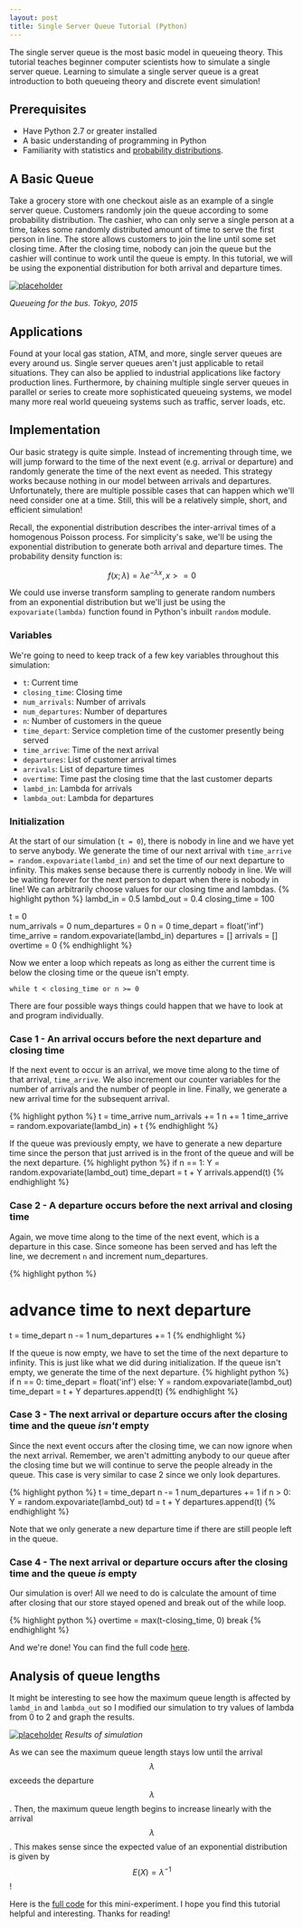```yaml
---
layout: post
title: Single Server Queue Tutorial (Python)
---
```


The single server queue is the most basic model in queueing theory. This tutorial teaches beginner computer scientists how to simulate a single server queue. Learning to simulate a single server queue is a great introduction to both queueing theory and discrete event simulation!

## Prerequisites
* Have Python 2.7 or greater installed
* A basic understanding of programming in Python
* Familiarity with statistics and [probability distributions](https://en.wikipedia.org/wiki/Probability_distribution).

## A Basic Queue
Take a grocery store with one checkout aisle as an example of a single server queue. Customers randomly join the queue according to some probability distribution. The cashier, who can only serve a single person at a time, takes some randomly distributed amount of time to serve the first person in line. The store allows customers to join the line until some set closing time. After the closing time, nobody can join the queue but the cashier will continue to work until the queue is empty. In this tutorial, we will be using the exponential distribution for both arrival and departure times.

[![placeholder](/images/2016-02-18-single-server-queue/queue.jpg "Scatter Plot")](/images/2016-02-18-single-server-queue/queue.jpg)

*Queueing for the bus. Tokyo, 2015*

## Applications
Found at your local gas station, ATM, and more, single server queues are every around us. Single server queues aren't just applicable to retail situations. They can also be applied to industrial applications like factory production lines. Furthermore, by chaining multiple single server queues in parallel or series to create more sophisticated queueing systems, we model many more real world queueing systems such as traffic, server loads, etc. 

## Implementation
Our basic strategy is quite simple. Instead of incrementing through time, we will jump forward to the time of the next event (e.g. arrival or departure) and randomly generate the time of the next event as needed. This strategy works because nothing in our model between arrivals and departures. Unfortunately, there are multiple possible cases that can happen which we'll need consider one at a time. Still, this will be a relatively simple, short, and efficient simulation! 

Recall, the exponential distribution describes the inter-arrival times of a homogenous Poisson process. For simplicity's sake, we'll be using the exponential distribution to generate both arrival and departure times. The probability density function is:

$$f(x;\lambda) = \lambda e^{-\lambda x}, x >= 0$$

We could use inverse transform sampling to generate random numbers from an exponential distribution but we'll just be using the `expovariate(lambda)` function found in Python's inbuilt `random` module.
 
### Variables
We're going to need to keep track of a few key variables throughout this simulation:

* `t`: Current time
* `closing_time`: Closing time
* `num_arrivals`: Number of arrivals
* `num_departures`: Number of departures
* `n`: Number of customers in the queue
* `time_depart`: Service completion time of the customer presently being served
* `time_arrive`: Time of the next arrival
* `departures`: List of customer arrival times
* `arrivals`: List of departure times
* `overtime`: Time past the closing time that the last customer departs
* `lambd_in`: Lambda for arrivals
* `lambda_out`: Lambda for departures

### Initialization
At the start of our simulation (`t = 0`), there is nobody in line and we have yet to serve anybody. We generate the time of our next arrival with `time_arrive = random.expovariate(lambd_in)` and set the time of our next departure to infinity. This makes sense because there is currently nobody in line. We will be waiting forever for the next person to depart when there is nobody in line! We can arbitrarily choose values for our closing time and lambdas. 
{% highlight python %}
lambd_in = 0.5
lambd_out = 0.4
closing_time = 100

t = 0             
num_arrivals = 0
num_departures = 0
n = 0
time_depart = float('inf')
time_arrive = random.expovariate(lambd_in)
departures = []
arrivals = []
overtime = 0
{% endhighlight %}

Now we enter a loop which repeats as long as either the current time is below the closing time or the queue isn't empty.

`while t < closing_time or n >= 0`

There are four possible ways things could happen that we have to look at and program individually.

### Case 1 - An arrival occurs before the next departure and closing time
If the next event to occur is an arrival, we move time along to the time of that arrival, `time_arrive`. We also increment our counter variables for the number of arrivals and the number of people in line. Finally, we generate a new arrival time for the subsequent arrival.

{% highlight python %}
t = time_arrive
num_arrivals += 1 
n += 1 
time_arrive = random.expovariate(lambd_in) + t
{% endhighlight %}

If the queue was previously empty, we have to generate a new departure time since the person that just arrived is in the front of the queue and will be the next departure.
{% highlight python %}
if n == 1:
	Y = random.expovariate(lambd_out)
	time_depart = t + Y
arrivals.append(t)
{% endhighlight %}

### Case 2 - A departure occurs before the next arrival and closing time
Again, we move time along to the time of the next event, which is a departure in this case. Since someone has been served and has left the line, we decrement `n` and increment num_departures. 

{% highlight python %}
# advance time to next departure
t = time_depart
n -= 1
num_departures += 1
{% endhighlight %}

If the queue is now empty, we have to set the time of the next departure to infinity. This is just like what we did during initialization. If the queue isn't empty, we generate the time of the next departure.
{% highlight python %}
if n == 0:
	time_depart = float('inf')
else:
	Y = random.expovariate(lambd_out)
	time_depart = t + Y
departures.append(t)
{% endhighlight %}

### Case 3 - The next arrival or departure occurs after the closing time and the queue *isn't* empty
Since the next event occurs after the closing time, we can now ignore when the next arrival. Remember, we aren't admitting anybody to our queue after the closing time but we will continue to serve the people already in the queue. This case is very similar to case 2 since we only look departures.

{% highlight python %}
t = time_depart
n -= 1
num_departures += 1
if n > 0:
	Y = random.expovariate(lambd_out)
	td = t + Y
departures.append(t)
{% endhighlight %}

Note that we only generate a new departure time if there are still people left in the queue.

### Case 4 - The next arrival or departure occurs after the closing time and the queue *is* empty
Our simulation is over! All we need to do is calculate the amount of time after closing that our store stayed opened and break out of the while loop.

{% highlight python %}
overtime = max(t-closing_time, 0)
break
{% endhighlight %}

And we're done! You can find the full code [here](https://gist.github.com/danong/32d162d3b9aec5739a62). 

## Analysis of queue lengths
It might be interesting to see how the maximum queue length is affected by `lambd_in` and `lambda_out` so I modified our simulation to try values of lambda from 0 to 2 and graph the results. 

[![placeholder](/images/2016-02-18-single-server-queue/ssqueue_scatter.png "Scatter Plot")](/images/2016-02-18-single-server-queue/ssqueue_scatter.png)
*Results of simulation*

As we can see the maximum queue length stays low until the arrival $$\lambda$$ exceeds the departure $$\lambda$$. Then, the maximum queue length begins to increase linearly with the arrival $$\lambda$$. This makes sense since the expected value of an exponential distribution is given by $$E(X) = \lambda^{-1}$$!  

Here is the [full code](https://gist.github.com/danong/08c9efffeeec30ad429e) for this mini-experiment. I hope you find this tutorial helpful and interesting. Thanks for reading!
